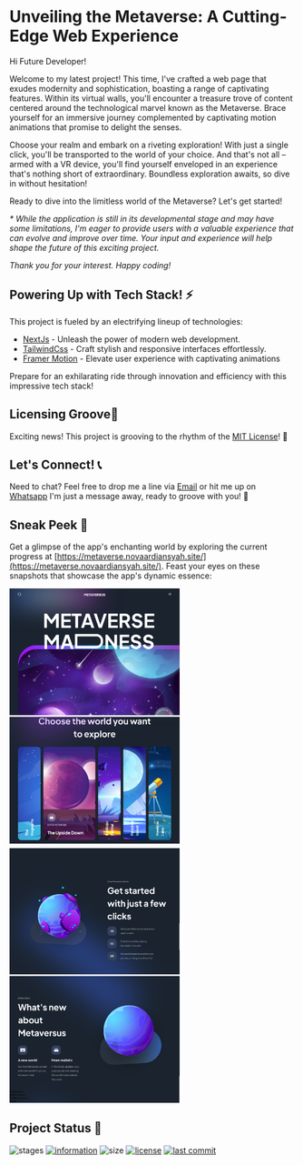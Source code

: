 # Unveiling the Metaverse: A Cutting-Edge Web Experience

Hi Future Developer!

Welcome to my latest project! This time, I've crafted a web page that exudes modernity and sophistication, boasting a range of captivating features. Within its virtual walls, you'll encounter a treasure trove of content centered around the technological marvel known as the Metaverse. Brace yourself for an immersive journey complemented by captivating motion animations that promise to delight the senses.

Choose your realm and embark on a riveting exploration! With just a single click, you'll be transported to the world of your choice. And that's not all – armed with a VR device, you'll find yourself enveloped in an experience that's nothing short of extraordinary. Boundless exploration awaits, so dive in without hesitation!

Ready to dive into the limitless world of the Metaverse? Let's get started!

*\* While the application is still in its developmental stage and may have some limitations, I'm eager to provide users with a valuable experience that can evolve and improve over time. Your input and experience will help shape the future of this exciting project.* 

*Thank you for your interest. Happy coding!*

## Powering Up with Tech Stack! ⚡

This project is fueled by an electrifying lineup of technologies:
- [NextJs](https://nextjs.org/) - Unleash the power of modern web development.
- [TailwindCss](https://tailwindcss.com/) - Craft stylish and responsive interfaces effortlessly.
- [Framer Motion](https://www.framer.com/motion/) - Elevate user experience with captivating animations

Prepare for an exhilarating ride through innovation and efficiency with this impressive tech stack!

## Licensing Groove🕺

Exciting news! This project is grooving to the rhythm of the [MIT License](https://github.com/novaardiansyah/metaverse-modern-webapp/blob/main/LICENSE)! 🎉

## Let's Connect! 📞

Need to chat? Feel free to drop me a line via [Email](mailto:novaardiansyah78@gmail.com) or hit me up on  [Whatsapp](https://wa.me/6289506668480?text=Hi%20Nova,%20I%20have%20a%20question%20about%20Modern%20Metaverse%20Web%20Application) I'm just a message away, ready to groove with you! 📩

## Sneak Peek 🌟

Get a glimpse of the app's enchanting world by exploring the current progress at [https://metaverse.novaardiansyah.site/](https://metaverse.novaardiansyah.site/). Feast your eyes on these snapshots that showcase the app's dynamic essence:

<div style="margin-bottom: 5px">
  <img src="public/img/capture/image-1.png" alt="image-1" style="width: 300px; margin-right: 10px" />
  <img src="public/img/capture/image-2.png" alt="image-2" style="width: 300px;" />
</div>

<div style="margin-bottom: 5px">
  <img src="public/img/capture/image-3.png" alt="image-3" style="width: 300px; margin-right: 10px" />
  <img src="public/img/capture/image-4.png" alt="image-4" style="width: 300px;" />
</div>

## Project Status 🚀 

![stages](https://img.shields.io/badge/stages-development-informational)
[![information](https://img.shields.io/badge/information-references-informational)](https://github.com/novaardiansyah/metaverse-modern-webapp/blob/main/references.json)
![size](https://img.shields.io/github/repo-size/novaardiansyah/metaverse-modern-webapp?label=size&color=informational)
[![license](https://img.shields.io/badge/license-MIT-blue.svg)](https://github.com/novaardiansyah/metaverse-modern-webapp/blob/main/LICENSE)
[![last commit](https://img.shields.io/github/last-commit/novaardiansyah/metaverse-modern-webapp?label=last%20commit&color=informational)](https://github.com/novaardiansyah/metaverse-modern-webapp/commits/main)
